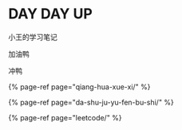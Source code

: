 # DAY DAY UP

小王的学习笔记

加油鸭

冲鸭

{% page-ref page="qiang-hua-xue-xi/" %}

{% page-ref page="da-shu-ju-yu-fen-bu-shi/" %}

{% page-ref page="leetcode/" %}



